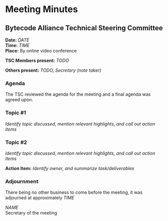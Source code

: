 # Meeting Minutes
## Bytecode Alliance Technical Steering Committee
**Date:**  *DATE*  
**Time:** *TIME*  
**Place:** By online video conference  

**TSC Members present:**
*TODO*  

**Others present:**
*TODO, Secretary (note taker)*

### Agenda
The TSC reviewed the agenda for the meeting and a final agenda was agreed upon.

### Topic #1
*Identify topic discussed, mention relevant highlights, and call out action items*

### Topic #2
*Identify topic discussed, mention relevant highlights, and call out action items*

**Action Item:** *Identify owner, and summarize task/deliverables*

### Adjournment
There being no other business to come before the meeting, it was adjourned at approximately *TIME*

*NAME*  
Secretary of the meeting
